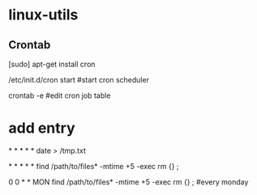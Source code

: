 # linux-utils

## Crontab

[sudo] apt-get install cron

/etc/init.d/cron start #start cron scheduler

crontab -e  #edit cron job table

# add entry
\* * * * * date > /tmp.txt

\* * * * * find /path/to/files* -mtime +5 -exec rm {} \;

0 0 * * MON find /path/to/files* -mtime +5 -exec rm {} \; #every monday 
